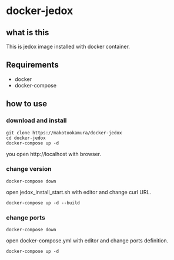 # docker-jedox
## what is this

This is jedox image installed with docker container.

## Requirements

- docker
- docker-compose

## how to use

### download and install

```
git clone https://makotookamura/docker-jedox
cd docker-jedox
docker-compose up -d
```

you open http://localhost with browser.

### change version

`docker-compose down`  

open jedox_install_start.sh with editor and change curl URL.  

`docker-compose up -d --build`

### change ports

`docker-compose down`  

open docker-compose.yml with editor and change ports definition.  

`docker-compose up -d`

